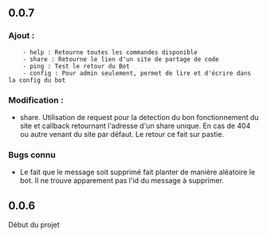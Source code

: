 ## 0.0.7

### **Ajout** :
        - help : Retourne toutes les commandes disponible
        - share : Retourne le lien d'un site de partage de code
        - ping : Test le retour du Bot
        - config : Pour admin seulement, permet de lire et d'écrire dans la config du bot

### **Modification** :
- share. Utilisation de request pour la detection du bon fonctionnement du site
et callback retournant l'adresse d'un share unique. En cas de 404 ou autre venant du site par défaut.
Le retour ce fait sur pastie.

### **Bugs connu**
 - Le fait que le message soit supprimé fait planter de manière aléatoire le bot.
        Il ne trouve apparement pas l'id du message à supprimer.

## 0.0.6

Début du projet
